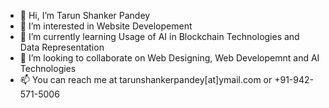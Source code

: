 - 👋 Hi, I’m Tarun Shanker Pandey
- 👀 I’m interested in Website Developement
- 🌱 I’m currently learning Usage of AI in Blockchain Technologies and Data Representation 
- 💞️ I’m looking to collaborate on Web Designing, Web Developemnt and AI Technologies 
- 📫 You can reach me at tarunshankerpandey[at]ymail.com or +91-942-571-5006
